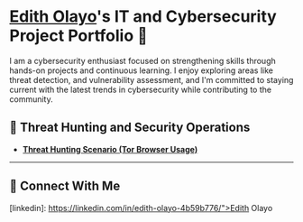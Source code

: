 # <a href="https://www.linkedin.com/in/edith-olayo-4b59b776/">Edith Olayo</a>'s IT and Cybersecurity Project Portfolio 🔐

I am a cybersecurity enthusiast focused on strengthening skills through hands-on projects and continuous learning. I enjoy exploring areas like threat detection, and vulnerability assessment, and I'm committed to staying current with the latest trends in cybersecurity while contributing to the community.


## 🚨 Threat Hunting and Security Operations

- **[Threat Hunting Scenario (Tor Browser Usage)](https://github.com/Edyth254/threat-hunting-scenario-tor-)**

<hr/>

## 🤳 Connect With Me

[linkedin]: https://linkedin.com/in/edith-olayo-4b59b776/">Edith Olayo</a>

<!--
<img width="35" alt="image" src="https://github.com/user-attachments/assets/2f41c7cd-5ea8-4475-b451-a37161b6c3fb"> 
<img width="35" alt="image" src="https://github.com/user-attachments/assets/77649969-9910-4994-8b96-74a116cfb2a8">
-->
